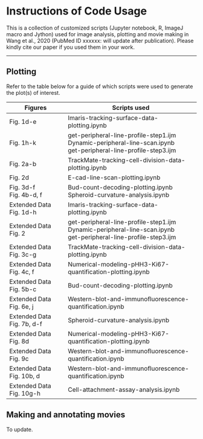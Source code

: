 # Instructions of Code Usage
This is a collection of customized scripts (Jupyter notebook, R, ImageJ macro and Jython) used for image analysis, plotting and movie making in Wang et al., 2020 (PubMed ID xxxxxx: will update after publication). Please kindly cite our paper if you used them in your work.

---
## Plotting

Refer to the table below for a guide of which scripts were used to generate the plot(s) of interest.

| Figures | Scripts used |
|---|---|
| Fig. 1d-e | Imaris-tracking-surface-data-plotting.ipynb |
| Fig. 1h-k | get-peripheral-line-profile-step1.ijm <br> Dynamic-peripheral-line-scan.ipynb <br> get-peripheral-line-profile-step3.ijm |
| Fig. 2a-b | TrackMate-tracking-cell-division-data-plotting.ipynb |
| Fig. 2d | E-cad-line-scan-plotting.ipynb |
| Fig. 3d-f <br> Fig. 4b-d, f | Bud-count-decoding-plotting.ipynb <br> Spheroid-curvature-analysis.ipynb |
| Extended Data Fig. 1d-h | Imaris-tracking-surface-data-plotting.ipynb |
| Extended Data Fig. 2 | get-peripheral-line-profile-step1.ijm <br> Dynamic-peripheral-line-scan.ipynb <br> get-peripheral-line-profile-step3.ijm |
| Extended Data Fig. 3c-g | TrackMate-tracking-cell-division-data-plotting.ipynb |
| Extended Data Fig. 4c, f | Numerical-modeling-pHH3-Ki67-quantification-plotting.ipynb |
| Extended Data Fig. 5b-c | Bud-count-decoding-plotting.ipynb |
| Extended Data Fig. 6e, j | Western-blot-and-immunofluorescence-quantification.ipynb |
| Extended Data Fig. 7b, d-f | Spheroid-curvature-analysis.ipynb |
| Extended Data Fig. 8d | Numerical-modeling-pHH3-Ki67-quantification-plotting.ipynb |
| Extended Data Fig. 9c | Western-blot-and-immunofluorescence-quantification.ipynb |
| Extended Data Fig. 10b, d | Western-blot-and-immunofluorescence-quantification.ipynb |
| Extended Data Fig. 10g-h | Cell-attachment-assay-analysis.ipynb |

## Making and annotating movies

To update.
